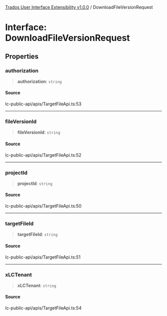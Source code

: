 [Trados User Interface Extensibility v1.0.0](../wiki/globals) / DownloadFileVersionRequest

# Interface: DownloadFileVersionRequest

## Properties

### authorization

> **authorization**: `string`

#### Source

lc-public-api/apis/TargetFileApi.ts:53

***

### fileVersionId

> **fileVersionId**: `string`

#### Source

lc-public-api/apis/TargetFileApi.ts:52

***

### projectId

> **projectId**: `string`

#### Source

lc-public-api/apis/TargetFileApi.ts:50

***

### targetFileId

> **targetFileId**: `string`

#### Source

lc-public-api/apis/TargetFileApi.ts:51

***

### xLCTenant

> **xLCTenant**: `string`

#### Source

lc-public-api/apis/TargetFileApi.ts:54
